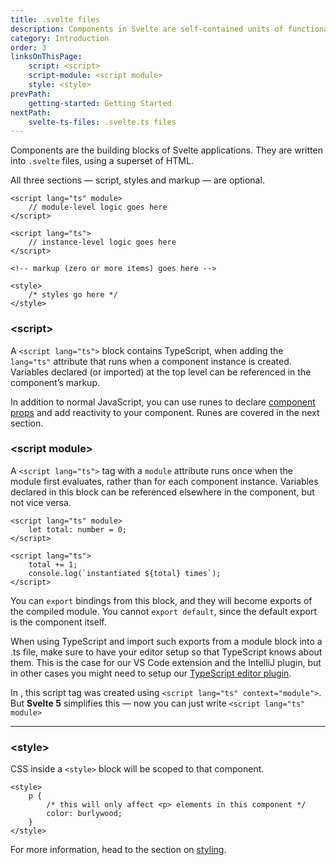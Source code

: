 ```yaml
---
title: .svelte files
description: Components in Svelte are self-contained units of functionality written in .svelte files. They combine logic, markup, and styles into a single file, making development intuitive and modular.
category: Introduction
order: 3
linksOnThisPage:
    script: <script>
    script-module: <script module>
    style: <style>
prevPath:
    getting-started: Getting Started
nextPath:
    svelte-ts-files: .svelte.ts files
---
```


<script lang="ts">
    import DeprecatedHeading from '$lib/components/markdown/deprecated-heading.svelte';
    import DeprecatedText from '$lib/components/markdown/deprecated-text.svelte';
</script>

Components are the building blocks of Svelte applications. They are written into `.svelte` files, using a superset of HTML.

All three sections — script, styles and markup — are optional.

<!-- prettier-ignore -->
```svelte
<script lang="ts" module>
	// module-level logic goes here
</script>

<script lang="ts">
	// instance-level logic goes here
</script>

<!-- markup (zero or more items) goes here -->

<style>
	/* styles go here */
</style>
```

### &lt;script&gt;

A `<script lang="ts">` block contains TypeScript, when adding the `lang="ts"` attribute that runs when a component instance is created. Variables declared (or imported) at the top level can be referenced in the component’s markup.

In addition to normal JavaScript, you can use runes to declare [component props](/docs/svelte/$props) and add reactivity to your component. Runes are covered in the next section.

### &lt;script module&gt;

A `<script lang="ts">` tag with a `module` attribute runs once when the module first evaluates, rather than for each component instance. Variables declared in this block can be referenced elsewhere in the component, but not vice versa.

<!-- prettier-ignore -->
```svelte
<script lang="ts" module>
	let total: number = 0;
</script>

<script lang="ts">
	total += 1;
	console.log(`instantiated ${total} times`);
</script>
```

You can `export` bindings from this block, and they will become exports of the compiled module. You cannot `export default`, since the default export is the component itself.

When using TypeScript and import such exports from a module block into a .ts file, make sure to have your editor setup so that TypeScript knows about them. This is the case for our VS Code extension and the IntelliJ plugin, but in other cases you might need to setup our [TypeScript editor plugin](https://www.npmjs.com/package/typescript-svelte-plugin).

<DeprecatedHeading />

In <DeprecatedText />, this script tag was created using `<script lang="ts" context="module">`. But <strong>Svelte 5</strong> simplifies this — now you can just write `<script lang="ts" module>`

---

### &lt;style&gt;

CSS inside a `<style>` block will be scoped to that component.

```svelte
<style>
	p {
		/* this will only affect <p> elements in this component */
		color: burlywood;
	}
</style>
```

For more information, head to the section on [styling](/docs/svelte/scoped-styles).
